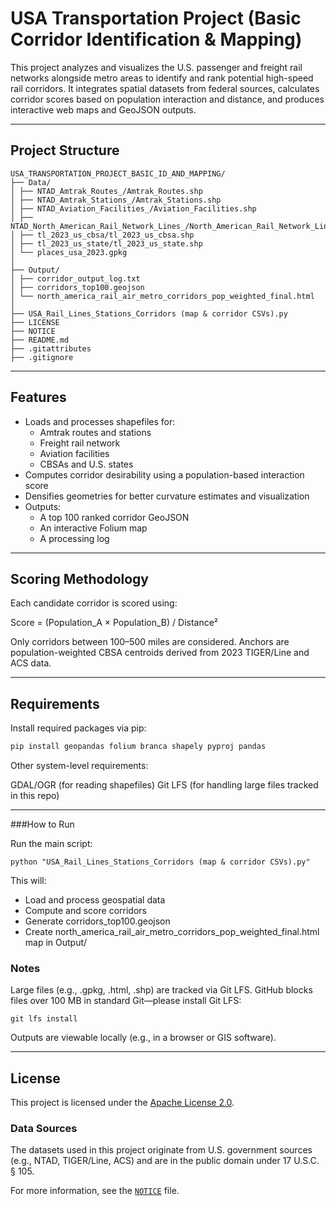 # USA Transportation Project (Basic Corridor Identification & Mapping)

This project analyzes and visualizes the U.S. passenger and freight rail networks alongside metro areas to identify and rank potential high-speed rail corridors.
It integrates spatial datasets from federal sources, calculates corridor scores based on population interaction and distance, and produces interactive web maps and GeoJSON outputs.

---

## Project Structure
```
USA_TRANSPORTATION_PROJECT_BASIC_ID_AND_MAPPING/
├── Data/
│ ├── NTAD_Amtrak_Routes_/Amtrak_Routes.shp
│ ├── NTAD_Amtrak_Stations_/Amtrak_Stations.shp
│ ├── NTAD_Aviation_Facilities_/Aviation_Facilities.shp
│ ├── NTAD_North_American_Rail_Network_Lines_/North_American_Rail_Network_Lines.shp
│ ├── tl_2023_us_cbsa/tl_2023_us_cbsa.shp
│ ├── tl_2023_us_state/tl_2023_us_state.shp
│ └── places_usa_2023.gpkg
│
├── Output/
│ ├── corridor_output_log.txt
│ ├── corridors_top100.geojson
│ └── north_america_rail_air_metro_corridors_pop_weighted_final.html
│
├── USA_Rail_Lines_Stations_Corridors (map & corridor CSVs).py
├── LICENSE
├── NOTICE
├── README.md
├── .gitattributes
├── .gitignore
```

---

## Features

- Loads and processes shapefiles for:
  - Amtrak routes and stations
  - Freight rail network
  - Aviation facilities
  - CBSAs and U.S. states
- Computes corridor desirability using a population-based interaction score
- Densifies geometries for better curvature estimates and visualization
- Outputs:
  - A top 100 ranked corridor GeoJSON
  - An interactive Folium map
  - A processing log

---

## Scoring Methodology

Each candidate corridor is scored using:

Score = (Population_A × Population_B) / Distance²

Only corridors between 100–500 miles are considered. Anchors are population-weighted CBSA centroids derived from 2023 TIGER/Line and ACS data.

---

## Requirements

Install required packages via pip:

```bash
pip install geopandas folium branca shapely pyproj pandas
```

Other system-level requirements:

GDAL/OGR (for reading shapefiles)
Git LFS (for handling large files tracked in this repo)

---

###How to Run

Run the main script:

```
python "USA_Rail_Lines_Stations_Corridors (map & corridor CSVs).py"

```

This will:

- Load and process geospatial data
- Compute and score corridors
- Generate corridors_top100.geojson
- Create north_america_rail_air_metro_corridors_pop_weighted_final.html map in Output/


### Notes

Large files (e.g., .gpkg, .html, .shp) are tracked via Git LFS.
GitHub blocks files over 100 MB in standard Git—please install Git LFS:

```
git lfs install

```

Outputs are viewable locally (e.g., in a browser or GIS software).


---

## License

This project is licensed under the [Apache License 2.0](LICENSE).

### Data Sources

The datasets used in this project originate from U.S. government sources (e.g., NTAD, TIGER/Line, ACS) and are in the public domain under 17 U.S.C. § 105.

For more information, see the [`NOTICE`](NOTICE) file.

